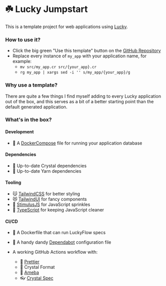 # ☘️ Lucky Jumpstart

This is a template project for web applications using [Lucky](https://luckyframework.org).

### How to use it?

- Click the big green "Use this template" button on the [GitHub Repository](https://stephendolan/lucky_jumpstart)
- Replace every instance of `my_app` with your application name, for example:
  - `mv src/my_app.cr src/{your_app}.cr`
  - `rg my_app | xargs sed -i '' s/my_app/{your_app}/g`

### Why use a template?

There are quite a few things I find myself adding to every Lucky application out of the box, and this serves as a bit of a better starting point than the default generated application.

### What's in the box?

#### Development

- 🐳 A [DockerCompose](https://docs.docker.com/compose/) file for running your application database

#### Dependencies

- 💎 Up-to-date Crystal dependencies
- 🧶 Up-to-date Yarn dependencies

#### Tooling

- 😽 [TailwindCSS](https://tailwindcss.com) for better styling
- 😻 [TailwindUI](https://tailwindui.com) for fancy components
- 🎉 [StimulusJS](https://stimulusjs.org) for JavaScript sprinkles
- 🚀 [TypeScript](https://typescript.org) for keeping JavaScript cleaner

#### CI/CD

- 🐳 A Dockerfile that can run LuckyFlow specs
- 🤖 A handy dandy [Dependabot](https://dependabot.com/) configuration file

- A working GitHub Actions workflow with:

  - 💃 [Prettier](https://prettier.io/)
  - 💎 Crystal Format
  - 🦠 [Ameba](https://github.com/crystal-ameba/ameba)
  - 👓 [Crystal Spec](https://crystal-lang.org/api/latest/Spec.html)
